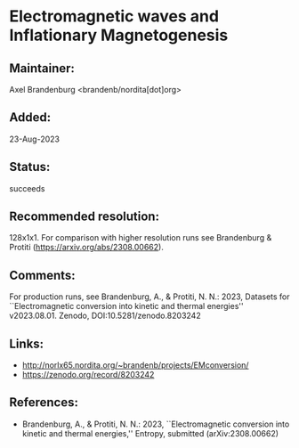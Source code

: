 Electromagnetic waves and Inflationary Magnetogenesis
=====================================================

## Maintainer:

Axel Brandenburg <brandenb/nordita[dot]org>

## Added:

23-Aug-2023

## Status:

succeeds

## Recommended resolution:

128x1x1. For comparison with higher resolution runs see Brandenburg & Protiti (https://arxiv.org/abs/2308.00662).

## Comments:

For production runs, see Brandenburg, A., & Protiti, N. N.: 2023, Datasets for ``Electromagnetic conversion into kinetic and thermal energies'' v2023.08.01. Zenodo, DOI:10.5281/zenodo.8203242

## Links:
* http://norlx65.nordita.org/~brandenb/projects/EMconversion/
* https://zenodo.org/record/8203242

## References:

*  Brandenburg, A., & Protiti, N. N.: 2023, ``Electromagnetic conversion
   into kinetic and thermal energies,'' Entropy, submitted (arXiv:2308.00662)
